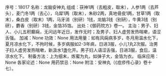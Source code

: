 序号：18017
名称：龙脑安神丸
组成：茯神1两（去粗皮，取末），人参1两（去芦头），麦门冬1两（去心），乌犀1两（取末），朱砂2两，真地骨皮1两，甘草1两（取末），桑白皮（取末）1两，马牙消（别研）1钱，龙脑3钱（别研），牛黄3钱（别研），麝香（别研）3钱，金箔35箔。
出处：《御药院方》卷一。
主治：男子、妇人、小儿五积癫痫，无问远年近日，发作无时；及男子、妇人虚劳发热喘嗽，语涩舌强。
加减：None
功效：None
用法用量：如有风痫病多岁，冬月用温水化下，夏月凉水化下，不拘时候，多岁病服如2-3年病，日进3服，小儿1丸2次服。治男子妇人虚劳发热喘嗽，新汲水1盏化开。男子妇人语涩舌强，日进3服，食后，温凉水化下。
制备方法：上为细末，炼蜜为丸，如弹子大，金箔为衣。
临床应用：None
各家论述：None
用药禁忌：None
附注：安神丸（《痘疹传心录》卷十七）。
